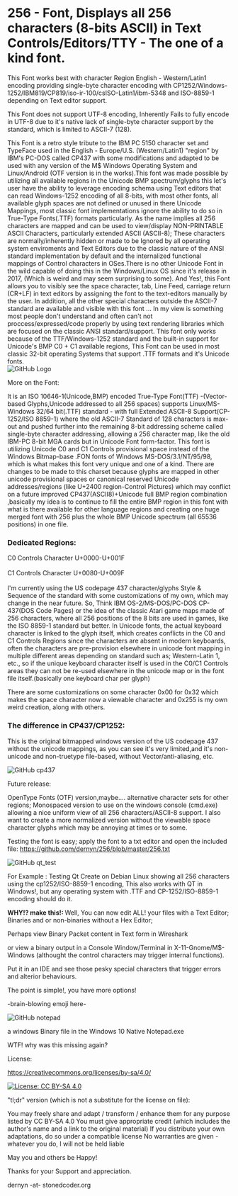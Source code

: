 # 256 - Font, Displays all 256 characters (8-bits ASCII) in Text Controls/Editors/TTY - The one of a kind font.
This Font works best with character Region English - Western/Latin1 encoding providing single-byte character encoding with
CP1252/Windows-1252/IBM819/CP819/iso-ir-100/csISO-Latin1/ibm-5348 and ISO-8859-1 depending on Text editor support.

This Font does not support UTF-8 encoding, Inherently Fails to fully encode in UTF-8 due to it's native lack of single-byte character support by the standard, which is limited to ASCII-7 (128).

This Font is a retro style tribute to the IBM PC 5150 character set and TypeFace used in the English - Europe/U.S. (Western/Latin1) "region" by IBM's PC-DOS called CP437 with some modifications and adapted to be used with any version of the M$ Windows Operating System and Linux/Android (OTF version is in the works).This font was made possible by utilizing all available regions in the Unicode BMP spectrum/glyphs this let's user have the ability to leverage encoding schema using Text editors that can read Windows-1252 encoding of all 8-bits, with most other fonts, all available glyph spaces are not defined or unused in there Unicode Mappings, most classic font implementations ignore the ability to do so in True-Type Fonts(.TTF) formats particularly. As the name implies all 256 characters are mapped and can be used to view/display NON-PRINTABLE ASCII Characters, particularly extended ASCII (ASCII-8); These characters are normally/inherently hidden or made to be Ignored by all operating system enviroments and Text Editors due to the classic nature of the ANSI standard implementation by default and the internalized functional mappings of Control characters in OSes.There is no other Unicode Font in the wild capable of doing this in the Windows/Linux OS since it's release in 2017, (Which is weird and may seem surprising to some). And Yes!, this Font allows you to visibly see the space character, tab, Line Feed, carriage return (CR+LF) in text editors by assigning the font to the text-editors manually by the user. In addition, all the other special characters outside the ASCII-7 standard are available and visible with this font ... In my view is something most people don't understand and often can't not proccess/expressed/code properly by using text rendering libraries which are focused on the classic ANSI standard/support.
This font only works because of the TTF/Windows-1252 standard and the built-in support for Unicode's BMP C0 + C1 available regions, This Font can be used in most classic 32-bit operating Systems that support .TTF formats and it's Unicode fonts.
<br>
![GitHub Logo](https://github.com/dernyn/256/blob/master/256.png)

More on the Font:

It is an ISO 10646-1(Unicode,BMP) encoded True-Type Font(TTF) -(Vector-based Glyphs,Unicode addressed to all 256 spaces) supports Linux/MS-Windows 32/64 bit(.TTF) standard - with full Extended ASCII-8 Support(CP-1252/ISO 8859-1) where the old ASCII-7 Standard of 128 characters is max-out and pushed further into the remaining 8-bit addressing scheme called single-byte character addressing, allowing a 256 character map, like the old IBM-PC 8-bit MGA cards but in Unicode Font form-factor. This font is utilizing Unicode C0 and C1 Controls provisional space instead of the Windows Bitmap-base .FON fonts of Windows MS-DOS/3.1/NT/95/98, which is what makes this font very unique and one of a kind. There are changes to be made to this charset because glyphs are mapped in other unicode provisional spaces or canonical reserved Unicode addresses/regions (like U+2400 region-Control Pictures) which may conflict on a future improved CP437(ASCII8)+Unicode full BMP region combination ,basically my idea is to continue to fill the entire BMP region in this font with what is there available for other language regions and creating one huge merged font with 256 plus the whole BMP Unicode spectrum (all 65536 positions) in one file. 

<H3><b>Dedicated Regions:</b></H3>
C0 Controls Character U+0000-U+001F
<br>
</br>
C1 Controls Character U+0080-U+009F
<br>
</br>
I'm currently using the US codepage 437 character/glyphs Style & Sequence of the standard with some customizations of my own, which may change in the near future.
So, Think IBM OS-2/MS-DOS/PC-DOS CP-437(DOS Code Pages) or the idea of the classic Atari game maps made of 256 characters, where all 256 positions of the 8 bits are used in games, like the ISO 8859-1 standard but better.
In Unicode fonts, the actual keyboard character is linked to the glyph itself, which creates conflicts in the C0 and C1 Controls Regions since the characters are absent in modern keyboards, often the characters are pre-provision elsewhere in unicode font mapping in multiple different areas depending on standard such as; Western-Latin 1, etc., so if the unique keyboard character itself is used in the C0/C1 Controls areas they can not be re-used elsewhere in the unicode map or in the font file itself.(basically one keyboard char per glyph)

There are some customizations on some character 0x00 for 0x32 which makes the space character now a viewable character and 0x255 is my own weird creation, along with others.


<H3><b>The difference in CP437/CP1252:</b></H3>
This is the original bitmapped windows version of the US codepage 437 without the unicode mappings, as you can see it's very limited,and it's non-unicode and non-truetype file-based, without Vector/anti-aliasing, etc.

![GitHub cp437](https://github.com/dernyn/256/blob/master/cp437.png)


Future release:

OpenType Fonts (OTF) version,maybe....
alternative character sets for other regions;
Monospaced version to use on the windows console (cmd.exe) allowing a nice uniform view of all 256 characters/ASCII-8 support.
I also want to create a more normalized version without the viewable space character glyphs which may be annoying at times or to some.

Testing the font is easy; apply the font to a txt editor and open the included file:
https://github.com/dernyn/256/blob/master/256.txt

![GitHub qt_test](https://github.com/dernyn/256/blob/master/qt_test.png)

For Example : Testing Qt Create on Debian Linux showing all 256 characters using the cp1252/ISO-8859-1 encoding, This also works with QT in Windows!, but any operating system with .TTF and CP-1252/ISO-8859-1 encoding should do it.


<b>WHY!? make this!: </b>
Well, You can now edit ALL! your files with a Text Editor; Binaries and or non-binaries without a Hex Editor; 

Perhaps view Binary Packet content in Text form in Wireshark

or view a binary output in a Console Window/Terminal in X-11-Gnome/M$-Windows (althought the control characters may trigger internal functions).  

Put it in an IDE and see those pesky special characters that trigger errors and alterior behaviours.

The point is simple!, you have more options!

-brain-blowing emoji here-

![GitHub notepad](https://github.com/dernyn/256/raw/master/256%20-%20Notepad.png)

a windows Binary file in the Windows 10 Native Notepad.exe 

WTF! why was this missing again?

License:


https://creativecommons.org/licenses/by-sa/4.0/

[![License: CC BY-SA 4.0](https://img.shields.io/badge/License-CC%20BY--SA%204.0-lightgrey.svg)](https://creativecommons.org/licenses/by-sa/4.0/)

"tl;dr" version (which is not a substitute for the license on file):

You may freely share and adapt / transform / enhance them for any purpose listed by CC BY-SA 4.0
You must give appropriate credit (which includes the author's name and a link to the original material)
If you distribute your own adaptations, do so under a compatible license
No warranties are given - whatever you do, I will not be held liable

May you and others be Happy!

Thanks for your Support and appreciation.

dernyn -at- stonedcoder.org
